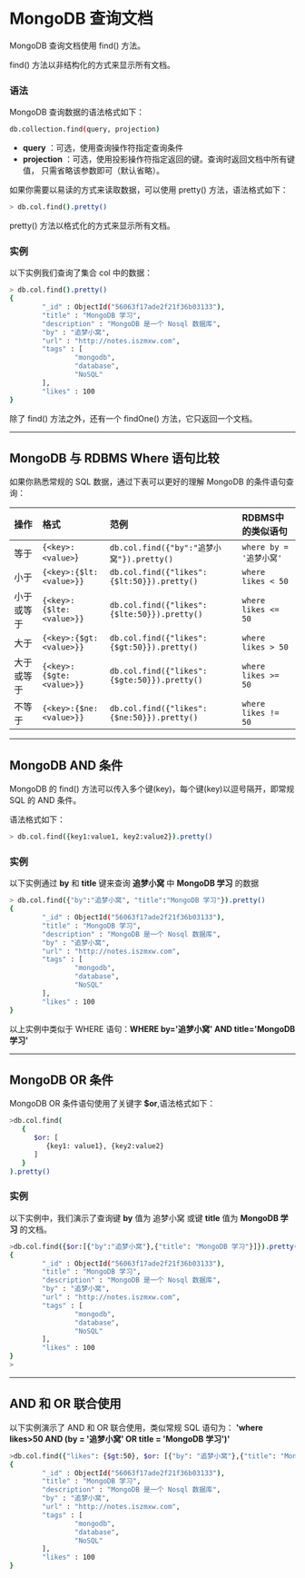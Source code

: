 # MongoDB 查询文档

MongoDB 查询文档使用 find() 方法。

find() 方法以非结构化的方式来显示所有文档。

### 语法

MongoDB 查询数据的语法格式如下：

```sh
db.collection.find(query, projection)
```

- **query** ：可选，使用查询操作符指定查询条件
- **projection** ：可选，使用投影操作符指定返回的键。查询时返回文档中所有键值， 只需省略该参数即可（默认省略）。

如果你需要以易读的方式来读取数据，可以使用 pretty() 方法，语法格式如下：

```sh
> db.col.find().pretty()
```

pretty() 方法以格式化的方式来显示所有文档。

### 实例

以下实例我们查询了集合 col 中的数据：

```sh
> db.col.find().pretty()
{
        "_id" : ObjectId("56063f17ade2f21f36b03133"),
        "title" : "MongoDB 学习",
        "description" : "MongoDB 是一个 Nosql 数据库",
        "by" : "追梦小窝",
        "url" : "http://notes.iszmxw.com",
        "tags" : [
                "mongodb",
                "database",
                "NoSQL"
        ],
        "likes" : 100
}
```

除了 find() 方法之外，还有一个 findOne() 方法，它只返回一个文档。

------

## MongoDB 与 RDBMS Where 语句比较

如果你熟悉常规的 SQL 数据，通过下表可以更好的理解 MongoDB 的条件语句查询：

| 操作       | 格式                     | 范例                                        | RDBMS中的类似语句       |
| :--------- | :----------------------- | :------------------------------------------ | :---------------------- |
| 等于       | `{<key>:<value>`}        | `db.col.find({"by":"追梦小窝"}).pretty()`   | `where by = '追梦小窝'` |
| 小于       | `{<key>:{$lt:<value>}}`  | `db.col.find({"likes":{$lt:50}}).pretty()`  | `where likes < 50`      |
| 小于或等于 | `{<key>:{$lte:<value>}}` | `db.col.find({"likes":{$lte:50}}).pretty()` | `where likes <= 50`     |
| 大于       | `{<key>:{$gt:<value>}}`  | `db.col.find({"likes":{$gt:50}}).pretty()`  | `where likes > 50`      |
| 大于或等于 | `{<key>:{$gte:<value>}}` | `db.col.find({"likes":{$gte:50}}).pretty()` | `where likes >= 50`     |
| 不等于     | `{<key>:{$ne:<value>}}`  | `db.col.find({"likes":{$ne:50}}).pretty()`  | `where likes != 50`     |

------

## MongoDB AND 条件

MongoDB 的 find() 方法可以传入多个键(key)，每个键(key)以逗号隔开，即常规 SQL 的 AND 条件。

语法格式如下：

```sh
> db.col.find({key1:value1, key2:value2}).pretty()
```

### 实例

以下实例通过 **by** 和 **title** 键来查询 **追梦小窝** 中 **MongoDB 学习** 的数据

```sh
> db.col.find({"by":"追梦小窝", "title":"MongoDB 学习"}).pretty()
{
        "_id" : ObjectId("56063f17ade2f21f36b03133"),
        "title" : "MongoDB 学习",
        "description" : "MongoDB 是一个 Nosql 数据库",
        "by" : "追梦小窝",
        "url" : "http://notes.iszmxw.com",
        "tags" : [
                "mongodb",
                "database",
                "NoSQL"
        ],
        "likes" : 100
}
```

以上实例中类似于 WHERE 语句：**WHERE by='追梦小窝' AND title='MongoDB 学习'**

------

## MongoDB OR 条件

MongoDB OR 条件语句使用了关键字 **$or**,语法格式如下：

```sh
>db.col.find(
   {
      $or: [
         {key1: value1}, {key2:value2}
      ]
   }
).pretty()
```

### 实例

以下实例中，我们演示了查询键 **by** 值为 追梦小窝 或键 **title** 值为 **MongoDB 学习** 的文档。

```sh
>db.col.find({$or:[{"by":"追梦小窝"},{"title": "MongoDB 学习"}]}).pretty()
{
        "_id" : ObjectId("56063f17ade2f21f36b03133"),
        "title" : "MongoDB 学习",
        "description" : "MongoDB 是一个 Nosql 数据库",
        "by" : "追梦小窝",
        "url" : "http://notes.iszmxw.com",
        "tags" : [
                "mongodb",
                "database",
                "NoSQL"
        ],
        "likes" : 100
}
>
```

------

## AND 和 OR 联合使用

以下实例演示了 AND 和 OR 联合使用，类似常规 SQL 语句为： **'where likes>50 AND (by = '追梦小窝' OR title = 'MongoDB 学习')'**

```sh
>db.col.find({"likes": {$gt:50}, $or: [{"by": "追梦小窝"},{"title": "MongoDB 学习"}]}).pretty()
{
        "_id" : ObjectId("56063f17ade2f21f36b03133"),
        "title" : "MongoDB 学习",
        "description" : "MongoDB 是一个 Nosql 数据库",
        "by" : "追梦小窝",
        "url" : "http://notes.iszmxw.com",
        "tags" : [
                "mongodb",
                "database",
                "NoSQL"
        ],
        "likes" : 100
}
```